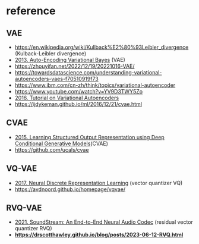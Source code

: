 # reference

## VAE
- https://en.wikipedia.org/wiki/Kullback%E2%80%93Leibler_divergence (Kulback-Leibler divergence)
- [2013. Auto-Encoding Variational Bayes](https://arxiv.org/abs/1312.6114) (VAE)
- https://zhouyifan.net/2022/12/19/20221016-VAE/
- https://towardsdatascience.com/understanding-variational-autoencoders-vaes-f70510919f73
- https://www.ibm.com/cn-zh/think/topics/variational-autoencoder
- https://www.youtube.com/watch?v=YV9D3TWY5Zo
- [2016. Tutorial on Variational Autoencoders](https://arxiv.org/abs/1606.05908)
- https://ijdykeman.github.io/ml/2016/12/21/cvae.html

## CVAE
- [2015. Learning Structured Output Representation using Deep Conditional Generative Models](http://papers.nips.cc/paper/5775-learning-structured-output-representation-using-deep-conditional-generati)(CVAE)
- https://github.com/ucals/cvae

## VQ-VAE
- [2017. Neural Discrete Representation Learning](https://arxiv.org/abs/1711.00937) (vector quantizer VQ)
- https://avdnoord.github.io/homepage/vqvae/

## RVQ-VAE
- [2021. SoundStream: An End-to-End Neural Audio Codec](https://arxiv.org/abs/2107.03312) (residual vector quantizer RVQ)
- **https://drscotthawley.github.io/blog/posts/2023-06-12-RVQ.html**